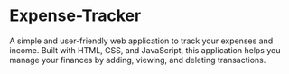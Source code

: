 # Expense-Tracker
A simple and user-friendly web application to track your expenses and income. Built with HTML, CSS, and JavaScript, this application helps you manage your finances by adding, viewing, and deleting transactions.

